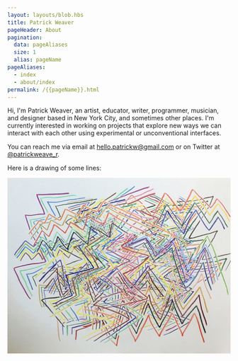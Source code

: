 ```yaml
---
layout: layouts/blob.hbs
title: Patrick Weaver
pageHeader: About
pagination:
  data: pageAliases
  size: 1
  alias: pageName
pageAliases:
  - index
  - about/index
permalink: /{{pageName}}.html
---
```


Hi, I'm Patrick Weaver, an artist, educator, writer, programmer, musician, and designer based in New York City, and sometimes other places. I'm currently interested in working on projects that explore new ways we can interact with each other using experimental or unconventional interfaces.

You can reach me via email at [hello.patrickw@gmail.com](mailto:hello.patrickw@gmail.com) or on Twitter at [@patrickweave_r](https://twitter.com/patrickweave_r).

Here is a drawing of some lines:

![A drawing of overlapping lines](/images/lines.jpg)